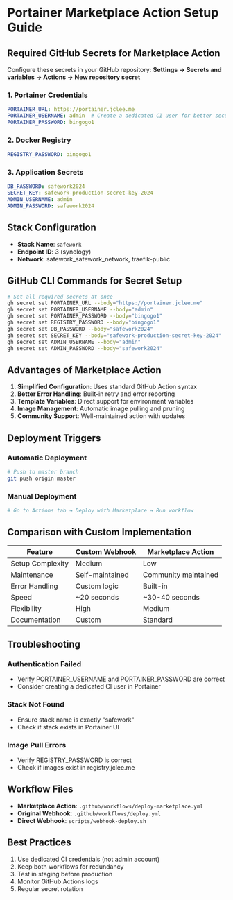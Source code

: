 # Portainer Marketplace Action Setup Guide

## Required GitHub Secrets for Marketplace Action

Configure these secrets in your GitHub repository:
**Settings → Secrets and variables → Actions → New repository secret**

### 1. Portainer Credentials
```yaml
PORTAINER_URL: https://portainer.jclee.me
PORTAINER_USERNAME: admin  # Create a dedicated CI user for better security
PORTAINER_PASSWORD: bingogo1
```

### 2. Docker Registry
```yaml
REGISTRY_PASSWORD: bingogo1
```

### 3. Application Secrets
```yaml
DB_PASSWORD: safework2024
SECRET_KEY: safework-production-secret-key-2024
ADMIN_USERNAME: admin
ADMIN_PASSWORD: safework2024
```

## Stack Configuration

- **Stack Name**: `safework`
- **Endpoint ID**: 3 (synology)
- **Network**: safework_safework_network, traefik-public

## GitHub CLI Commands for Secret Setup

```bash
# Set all required secrets at once
gh secret set PORTAINER_URL --body="https://portainer.jclee.me"
gh secret set PORTAINER_USERNAME --body="admin"
gh secret set PORTAINER_PASSWORD --body="bingogo1"
gh secret set REGISTRY_PASSWORD --body="bingogo1"
gh secret set DB_PASSWORD --body="safework2024"
gh secret set SECRET_KEY --body="safework-production-secret-key-2024"
gh secret set ADMIN_USERNAME --body="admin"
gh secret set ADMIN_PASSWORD --body="safework2024"
```

## Advantages of Marketplace Action

1. **Simplified Configuration**: Uses standard GitHub Action syntax
2. **Better Error Handling**: Built-in retry and error reporting
3. **Template Variables**: Direct support for environment variables
4. **Image Management**: Automatic image pulling and pruning
5. **Community Support**: Well-maintained action with updates

## Deployment Triggers

### Automatic Deployment
```bash
# Push to master branch
git push origin master
```

### Manual Deployment
```yaml
# Go to Actions tab → Deploy with Marketplace → Run workflow
```

## Comparison with Custom Implementation

| Feature | Custom Webhook | Marketplace Action |
|---------|---------------|-------------------|
| Setup Complexity | Medium | Low |
| Maintenance | Self-maintained | Community maintained |
| Error Handling | Custom logic | Built-in |
| Speed | ~20 seconds | ~30-40 seconds |
| Flexibility | High | Medium |
| Documentation | Custom | Standard |

## Troubleshooting

### Authentication Failed
- Verify PORTAINER_USERNAME and PORTAINER_PASSWORD are correct
- Consider creating a dedicated CI user in Portainer

### Stack Not Found
- Ensure stack name is exactly "safework"
- Check if stack exists in Portainer UI

### Image Pull Errors
- Verify REGISTRY_PASSWORD is correct
- Check if images exist in registry.jclee.me

## Workflow Files

- **Marketplace Action**: `.github/workflows/deploy-marketplace.yml`
- **Original Webhook**: `.github/workflows/deploy.yml`
- **Direct Webhook**: `scripts/webhook-deploy.sh`

## Best Practices

1. Use dedicated CI credentials (not admin account)
2. Keep both workflows for redundancy
3. Test in staging before production
4. Monitor GitHub Actions logs
5. Regular secret rotation